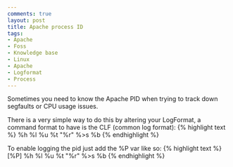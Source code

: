 ```yaml
---
comments: true
layout: post
title: Apache process ID
tags:
- Apache
- Foss
- Knowledge base
- Linux
- Apache
- Logformat
- Process
---
```


Sometimes you need to know the Apache PID when trying to track down segfaults or CPU usage issues.

There is a very simple way to do this by altering your LogFormat, a command format to have is the CLF (common log format):
{% highlight text %}
%h %l %u %t \"%r\" %>s %b
{% endhighlight %}

To enable logging the pid just add the %P var like so:
{% highlight text %}
[%P] %h %l %u %t \"%r\" %>s %b
{% endhighlight %}
